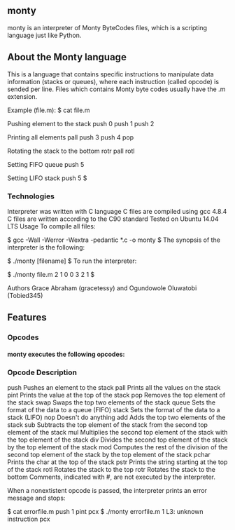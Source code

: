 ## monty
monty is an interpreter of Monty ByteCodes files, which is a scripting language just like Python.

## About the Monty language
This is a language that contains specific instructions to manipulate data information (stacks or queues), where each instruction (called opcode) is sended per line. Files which contains Monty byte codes usually have the .m extension.

Example (file.m):
$ cat file.m

Pushing element to the stack
push 0 push 1 push 2

Printing all elements
pall push 3 push 4 pop

Rotating the stack to the bottom
rotr pall rotl

Setting FIFO
queue push 5

Setting LIFO
stack push 5 $

### Technologies
Interpreter was written with C language C files are compiled using gcc 4.8.4 C files are written according to the C90 standard Tested on Ubuntu 14.04 LTS Usage To compile all files:

$ gcc -Wall -Werror -Wextra -pedantic *.c -o monty $ The synopsis of the interpreter is the following:

$ ./monty [filename] $ To run the interpreter:

$ ./monty file.m 2 1 0 0 3 2 1 $

Authors Grace Abraham (gracetessy) and Ogundowole Oluwatobi (Tobied345)
## Features
### Opcodes
#### monty executes the following opcodes:

### Opcode Description
push Pushes an element to the stack pall Prints all the values on the stack pint Prints the value at the top of the stack pop Removes the top element of the stack swap Swaps the top two elements of the stack queue Sets the format of the data to a queue (FIFO) stack Sets the format of the data to a stack (LIFO) nop Doesn't do anything add Adds the top two elements of the stack sub Subtracts the top element of the stack from the second top element of the stack mul Multiplies the second top element of the stack with the top element of the stack div Divides the second top element of the stack by the top element of the stack mod Computes the rest of the division of the second top element of the stack by the top element of the stack pchar Prints the char at the top of the stack pstr Prints the string starting at the top of the stack rotl Rotates the stack to the top rotr Rotates the stack to the bottom Comments, indicated with #, are not executed by the interpreter.

When a nonextistent opcode is passed, the interpreter prints an error message and stops:

$ cat errorfile.m push 1 pint pcx $ ./monty errorfile.m 1 L3: unknown instruction pcx
